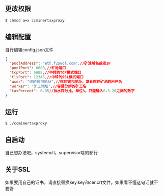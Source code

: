 ## 更改权限

``` bash
$ chmod a+x ccminertaxproxy
```

## 编辑配置

自行编辑config.json文件
``` json
{
  "poolAddress": "eth.f2pool.com",//矿池域名或者IP
  "poolPort": 6688,//矿池端口
  "tcpPort": 6688,//中转的TCP模式端口
  "tlsPort": 12345,//中转的SSL模式端口
  "user": "你的钱包地址",//你的钱包地址，或者你在矿池的用户名
  "worker": "矿工地址",//容易分辨的矿工名
  "taxPercent": 0.35//抽水百分比，单位%，只能输入0.3-20之间的数字
}
```

## 运行

``` bash
$ ./ccminertaxproxy
```

## 自启动

自己想办法吧，systemctl，supervisor啥的都行

## 关于SSL

如果要用自己的证书，请直接替换key.key和cer.crt文件，如果看不懂这句话就不要管